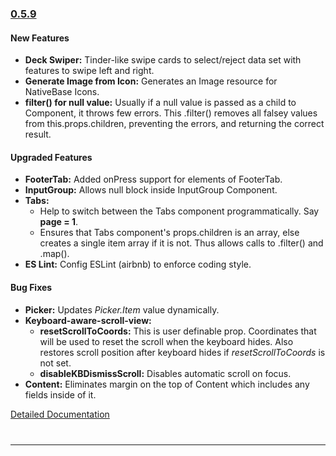 ### [0.5.9](https://github.com/GeekyAnts/NativeBase/releases/tag/v0.5.9)


#### New Features
* **Deck Swiper:** Tinder-like swipe cards to select/reject data set with features to swipe left and right.
* **Generate Image from Icon:** Generates an Image resource for NativeBase Icons.
* **filter() for null value:** Usually if a null value is passed as a child to Component, it throws few errors. This .filter() removes all falsey values from this.props.children, preventing the errors, and returning the correct result.


#### Upgraded Features
* **FooterTab:** Added onPress support for elements of FooterTab.
* **InputGroup:** Allows null block inside InputGroup Component.
* **Tabs:**
  * Help to switch between the Tabs component programmatically. Say **page = 1**.   
  * Ensures that Tabs component's props.children is an array, else creates a single item array if it is not. Thus allows calls to .filter() and .map().
* **ES Lint:** Config ESLint (airbnb) to enforce coding style.


#### Bug Fixes
* **Picker:** Updates <i>Picker.Item</i> value dynamically.
* **Keyboard-aware-scroll-view:**
  * **resetScrollToCoords:** This is user definable prop. Coordinates that will be used to reset the scroll when the keyboard hides. Also restores scroll position after keyboard hides if <i>resetScrollToCoords</i> is not set.
  * **disableKBDismissScroll:** Disables automatic scroll on focus.
* **Content:** Eliminates margin on the top of Content which includes any fields inside of it.


[Detailed Documentation](https://nativebase.io/docs/v0.5.9/)

<hr style="margin-top: 40px">
